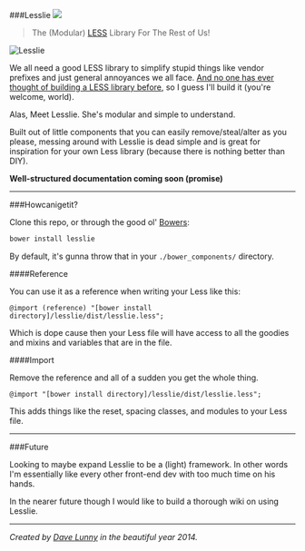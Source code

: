 ###Lesslie [![](http://img.shields.io/badge/version-1.0.3-blue.svg)](https://github.com/himynameisdave/Lesslie/releases/tag/1.0.3)
> The (Modular) [LESS](http://lesscss.org/) Library For The Rest of Us!

![Lesslie](http://media.giphy.com/media/aek4CX1IzVx7y/giphy.gif)

We all need a good LESS library to simplify stupid things like vendor prefixes and just general annoyances we all face. [And no one has ever thought of building a LESS library before](http://designshack.net/articles/css/battle-of-the-less-mixin-libraries-less-elements-vs-less-hat-vs-bootstrap/), so I guess I'll build it (you're welcome, world).

Alas, Meet Lesslie. She's modular and simple to understand.

Built out of little components that you can easily remove/steal/alter as you please, messing around with Lesslie is dead simple and is great for inspiration for your own Less library (because there is nothing better than DIY).

**Well-structured documentation coming soon (promise)**

---

###Howcanigetit?

Clone this repo, or through the good ol' [Bowers](http://bower.io/):

```bash
bower install lesslie
```

By default, it's gunna throw that in your ```./bower_components/``` directory.

####Reference

You can use it as a reference when writing your Less like this:

```less
@import (reference) "[bower install directory]/lesslie/dist/lesslie.less";
```

Which is dope cause then your Less file will have access to all the goodies and mixins and variables that are in the file.

####Import

Remove the reference and all of a sudden you get the whole thing.

```less
@import "[bower install directory]/lesslie/dist/lesslie.less";
```

This adds things like the reset, spacing classes, and modules to your Less file.

---

###Future

Looking to maybe expand Lesslie to be a (light) framework. In other words I'm essentially like every other front-end dev with too much time on his hands.

In the nearer future though I would like to build a thorough wiki on using Lesslie.

---

*Created by [Dave Lunny](https://himynameisdave.github.io) in the beautiful year 2014.*
